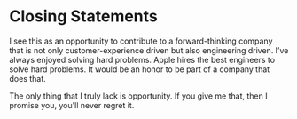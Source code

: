 # Closing Statements



I see this as an opportunity to contribute to a forward-thinking company that is not only customer-experience driven but also engineering driven.
I’ve always enjoyed solving hard problems. Apple hires the best engineers to solve hard problems. It would be an honor to be part of a company that does that. 

The only thing that I truly lack is opportunity. If you give me that, then I promise you, you'll never regret it.
